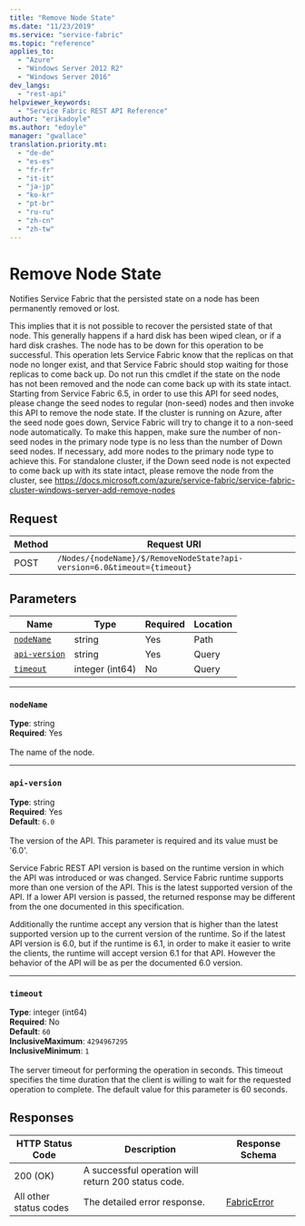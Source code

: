 ```yaml
---
title: "Remove Node State"
ms.date: "11/23/2019"
ms.service: "service-fabric"
ms.topic: "reference"
applies_to: 
  - "Azure"
  - "Windows Server 2012 R2"
  - "Windows Server 2016"
dev_langs: 
  - "rest-api"
helpviewer_keywords: 
  - "Service Fabric REST API Reference"
author: "erikadoyle"
ms.author: "edoyle"
manager: "gwallace"
translation.priority.mt: 
  - "de-de"
  - "es-es"
  - "fr-fr"
  - "it-it"
  - "ja-jp"
  - "ko-kr"
  - "pt-br"
  - "ru-ru"
  - "zh-cn"
  - "zh-tw"
---
```

# Remove Node State
Notifies Service Fabric that the persisted state on a node has been permanently removed or lost.

This implies that it is not possible to recover the persisted state of that node. This generally happens if a hard disk has been wiped clean, or if a hard disk crashes. The node has to be down for this operation to be successful. This operation lets Service Fabric know that the replicas on that node no longer exist, and that Service Fabric should stop waiting for those replicas to come back up. Do not run this cmdlet if the state on the node has not been removed and the node can come back up with its state intact. Starting from Service Fabric 6.5, in order to use this API for seed nodes, please change the seed nodes to regular (non-seed) nodes and then invoke this API to remove the node state. If the cluster is running on Azure, after the seed node goes down, Service Fabric will try to change it to a non-seed node automatically. To make this happen, make sure the number of non-seed nodes in the primary node type is no less than the number of Down seed nodes. If necessary, add more nodes to the primary node type to achieve this. For standalone cluster, if the Down seed node is not expected to come back up with its state intact, please remove the node from the cluster, see https://docs.microsoft.com/azure/service-fabric/service-fabric-cluster-windows-server-add-remove-nodes

## Request
| Method | Request URI |
| ------ | ----------- |
| POST | `/Nodes/{nodeName}/$/RemoveNodeState?api-version=6.0&timeout={timeout}` |


## Parameters
| Name | Type | Required | Location |
| --- | --- | --- | --- |
| [`nodeName`](#nodename) | string | Yes | Path |
| [`api-version`](#api-version) | string | Yes | Query |
| [`timeout`](#timeout) | integer (int64) | No | Query |

____
### `nodeName`
__Type__: string <br/>
__Required__: Yes<br/>
<br/>
The name of the node.

____
### `api-version`
__Type__: string <br/>
__Required__: Yes<br/>
__Default__: `6.0` <br/>
<br/>
The version of the API. This parameter is required and its value must be '6.0'.

Service Fabric REST API version is based on the runtime version in which the API was introduced or was changed. Service Fabric runtime supports more than one version of the API. This is the latest supported version of the API. If a lower API version is passed, the returned response may be different from the one documented in this specification.

Additionally the runtime accept any version that is higher than the latest supported version up to the current version of the runtime. So if the latest API version is 6.0, but if the runtime is 6.1, in order to make it easier to write the clients, the runtime will accept version 6.1 for that API. However the behavior of the API will be as per the documented 6.0 version.


____
### `timeout`
__Type__: integer (int64) <br/>
__Required__: No<br/>
__Default__: `60` <br/>
__InclusiveMaximum__: `4294967295` <br/>
__InclusiveMinimum__: `1` <br/>
<br/>
The server timeout for performing the operation in seconds. This timeout specifies the time duration that the client is willing to wait for the requested operation to complete. The default value for this parameter is 60 seconds.

## Responses

| HTTP Status Code | Description | Response Schema |
| --- | --- | --- |
| 200 (OK) | A successful operation will return 200 status code.<br/> |  |
| All other status codes | The detailed error response.<br/> | [FabricError](sfclient-v70-model-fabricerror.md) |
